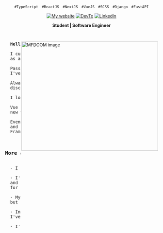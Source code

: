 <p align="center">
  <code>#TypeScript</code> &nbsp;
  <code>#ReactJS</code> &nbsp;
  <code>#NextJS</code> &nbsp;
  <code>#VueJS</code> &nbsp;
  <code>#SCSS</code> &nbsp;
  <code>#Django</code> &nbsp;
  <code>#FastAPI</code>
</p>

<!-- Icons -->
<div align="center">
  <a href="https://www.oerebor.dev/" title="Learn With Me">
    <img alt="My website" src="https://img.shields.io/badge/oerebor.dev-%20-red"></a>
  <a href="https://dev.to/deverebor" title="Follow Me">
    <img src="https://img.shields.io/badge/Dev.To-%20%20-black" alt="DevTo" /></a>
  <a href="https://www.linkedin.com/in/lucas-souza-dev/" title="Conect with me">
    <img alt="LinkedIn" src="https://img.shields.io/badge/Linked--In-%20%20%20%20-blue"></a>
</div>

<!-- Title -->
<div align="center">
  <p>
    <strong>Student | Software Engineer</strong>
  </p>
</div>

&nbsp;

<img
  src="https://cdn.dribbble.com/users/965184/screenshots/14302941/doom-final-dribbble2.gif"
  min-width="400px"
  width="450px"
  height="359px"
  align="right"
  alt="MFDOOM image"
/>

<!-- Main Content -->
<pre align="justify">
  <strong>Hello friend 👋🏽</strong>

  I currently work at <a href="https://loja.juntossomosmais.com.br/home" target="_blank">Juntos Somos Mais 🧡</a>
  as a Front-End Software Engineer.

  Passionate about technology since I was 15,
  I've been studying since that day.

  Always me ventured into creating things,
  discovering and changing is what moves me.

  I love to learn and teach.

  Vue Evangelist, I'm always looking for
  new ways to improve my code.

  Even though I love Vue, I always study
  and improve my knowledge in other
  Frameworks like React and Next.
</pre>

<pre width="100%">
  <h3>More about me</h3>
  - I compose songs well before thinking about programming.

  - I've played basketball for almost 8 years in a roll
  and I've even won student championships
  for the #GoHillWolves team!

  - My first website had a total design of 90,
  but I think these days it wouldn't make sense hahaha.

  - In addition to participating in rap battles,
  I've also won beatbox championships!

  - I'm an extremely fan of Rapper MF DOOM's work
</pre>

<!-- <img
  width="50%"
  align="center"
  src="https://github-readme-stats.vercel.app/api?username=deverebor&show_icons=true&theme=dark&include_all_commits=true&count_private=true"
/>

<img
  width="50%"
  align="center"
  src="https://github-readme-stats.vercel.app/api/top-langs/?username=deverebor&layout=compact&langs_count=6&theme=dark"
/> -->
